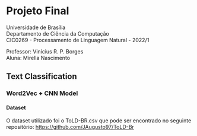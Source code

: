 # Projeto Final 
Universidade de Brasília <br />
Departamento de Ciência da Computação <br />
CIC0269 - Processamento de Linguagem Natural - 2022/1 <br />

Professor: Vinícius R. P. Borges <br />
Aluna: Mirella Nascimento <br />

## Text Classification
### Word2Vec + CNN Model

#### Dataset
O dataset utilizado foi o ToLD-BR.csv que pode ser encontrado no seguinte repositório: https://github.com/JAugusto97/ToLD-Br

